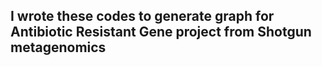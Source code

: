 ## I wrote these codes to generate graph for Antibiotic Resistant Gene project from Shotgun metagenomics
